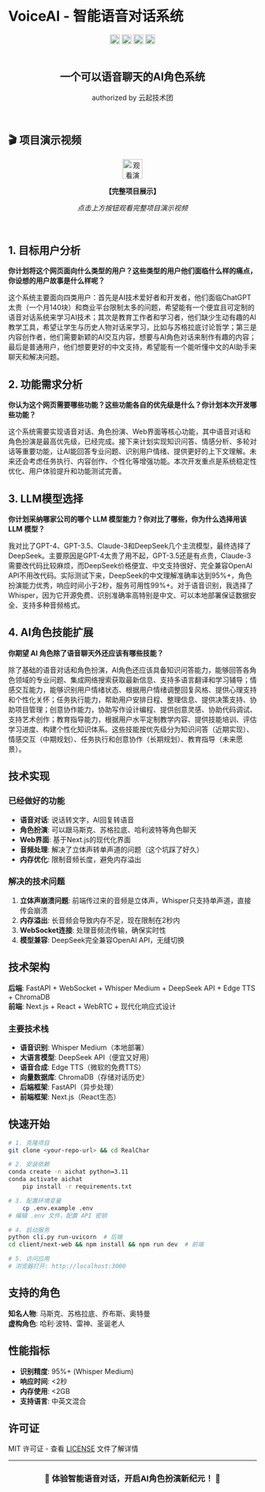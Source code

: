 # VoiceAI - 智能语音对话系统

<div align="center">
    <img src="https://img.shields.io/badge/项目-比赛作品-blue?style=for-the-badge" alt="比赛项目" height="20">
    <img src="https://img.shields.io/badge/技术-语音AI-green?style=for-the-badge" alt="AI语音对话" height="20">
    <img src="https://img.shields.io/badge/框架-Python%20%7C%20FastAPI%20%7C%20Whisper-orange?style=for-the-badge" alt="技术栈" height="20">
    <img src="https://img.shields.io/badge/状态-可用-brightgreen?style=for-the-badge" alt="状态" height="20">
</div>

<br/>

<div align="center">
    <h2>一个可以语音聊天的AI角色系统</h2>
    <p>authorized by 云起技术团</p>
</div>

<br/>

## 🎬 项目演示视频

<div align="center">
    <a href="https://www.bilibili.com/video/BV1HnnfziETE/?share_source=copy_web&vd_source=6bde61bba0fd3c0a0d70b8c2c6074bbe" target="_blank">
        <img src="https://img.shields.io/badge/📺-观看演示视频-red?style=for-the-badge&logo=bilibili" alt="观看演示视频" height="40">
    </a>
    <p><strong>【完整项目展示】</strong></p>
    <p><em>点击上方按钮观看完整项目演示视频</em></p>
</div>

<br/>




## 1. 目标用户分析

**你计划将这个网页面向什么类型的用户？这些类型的用户他们面临什么样的痛点，你设想的用户故事是什么样呢？**

这个系统主要面向四类用户：首先是AI技术爱好者和开发者，他们面临ChatGPT太贵（一个月140块）和商业平台限制太多的问题，希望能有一个便宜且可定制的语音对话系统来学习AI技术；其次是教育工作者和学习者，他们缺少生动有趣的AI教学工具，希望让学生与历史人物对话来学习，比如与苏格拉底讨论哲学；第三是内容创作者，他们需要新颖的AI交互内容，想要与AI角色对话来制作有趣的内容；最后是普通用户，他们想要更好的中文支持，希望能有一个能听懂中文的AI助手来聊天和解决问题。

## 2. 功能需求分析

**你认为这个网页需要哪些功能？这些功能各自的优先级是什么？你计划本次开发哪些功能？**

这个系统需要实现语音对话、角色扮演、Web界面等核心功能，其中语音对话和角色扮演是最高优先级，已经完成。接下来计划实现知识问答、情感分析、多轮对话等重要功能，让AI能回答专业问题、识别用户情绪、提供更好的上下文理解。未来还会考虑任务执行、内容创作、个性化等增强功能。本次开发重点是系统稳定性优化、用户体验提升和功能测试完善。

## 3. LLM模型选择

**你计划采纳哪家公司的哪个 LLM 模型能力？你对比了哪些，你为什么选择用该 LLM 模型？**

我对比了GPT-4、GPT-3.5、Claude-3和DeepSeek几个主流模型，最终选择了DeepSeek。主要原因是GPT-4太贵了用不起，GPT-3.5还是有点贵，Claude-3需要改代码比较麻烦，而DeepSeek价格便宜、中文支持很好、完全兼容OpenAI API不用改代码。实际测试下来，DeepSeek的中文理解准确率达到95%+，角色扮演能力优秀，响应时间小于2秒，服务可用性99%+。对于语音识别，我选择了Whisper，因为它开源免费、识别准确率高特别是中文、可以本地部署保证数据安全、支持多种音频格式。

## 4. AI角色技能扩展

**你期望 AI 角色除了语音聊天外还应该有哪些技能？**

除了基础的语音对话和角色扮演，AI角色还应该具备知识问答能力，能够回答各角色领域的专业问题、集成网络搜索获取最新信息、支持多语言翻译和学习辅导；情感交互能力，能够识别用户情绪状态、根据用户情绪调整回复风格、提供心理支持和个性化关怀；任务执行能力，帮助用户安排日程、整理信息、提供决策支持、协助项目管理；创意协作能力，协助写作设计编程、提供创意灵感、协助代码调试、支持艺术创作；教育指导能力，根据用户水平定制教学内容、提供技能培训、评估学习进度、构建个性化知识体系。这些技能按优先级分为知识问答（近期实现）、情感交互（中期规划）、任务执行和创意协作（长期规划）、教育指导（未来愿景）。

## 技术实现

### 已经做好的功能
- **语音对话**: 说话转文字，AI回复转语音
- **角色扮演**: 可以跟马斯克、苏格拉底、哈利波特等角色聊天
- **Web界面**: 基于Next.js的现代化界面
- **音频处理**: 解决了立体声转单声道的问题（这个坑踩了好久）
- **内存优化**: 限制音频长度，避免内存溢出

### 解决的技术问题
1. **立体声崩溃问题**: 前端传过来的音频是立体声，Whisper只支持单声道，直接传会崩溃
2. **内存溢出**: 长音频会导致内存不足，现在限制在2秒内
3. **WebSocket连接**: 处理音频流传输，确保实时性
4. **模型兼容**: DeepSeek完全兼容OpenAI API，无缝切换

## 技术架构

**后端**: FastAPI + WebSocket + Whisper Medium + DeepSeek API + Edge TTS + ChromaDB  
**前端**: Next.js + React + WebRTC + 现代化响应式设计

### 主要技术栈
- **语音识别**: Whisper Medium（本地部署）
- **大语言模型**: DeepSeek API（便宜又好用）
- **语音合成**: Edge TTS（微软的免费TTS）
- **向量数据库**: ChromaDB（存储对话历史）
- **后端框架**: FastAPI（异步处理）
- **前端框架**: Next.js（React生态）

## 快速开始

```bash
# 1. 克隆项目
git clone <your-repo-url> && cd RealChar

# 2. 安装依赖
conda create -n aichat python=3.11
conda activate aichat
    pip install -r requirements.txt

# 3. 配置环境变量
    cp .env.example .env
# 编辑 .env 文件，配置 API 密钥

# 4. 启动服务
python cli.py run-uvicorn  # 后端
cd client/next-web && npm install && npm run dev  # 前端

# 5. 访问应用
# 浏览器打开: http://localhost:3000
```

## 支持的角色

**知名人物**: 马斯克、苏格拉底、乔布斯、奥特曼  
**虚构角色**: 哈利·波特、雷神、圣诞老人

## 性能指标

- **识别精度**: 95%+ (Whisper Medium)
- **响应时间**: <2秒
- **内存使用**: <2GB
- **支持语言**: 中英文混合

## 许可证

MIT 许可证 - 查看 [LICENSE](LICENSE) 文件了解详情

---

<div align="center">
    <h3>🎉 体验智能语音对话，开启AI角色扮演新纪元！ 🎉</h3>
</div>